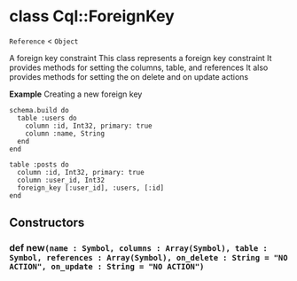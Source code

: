 # class Cql::ForeignKey

`Reference` < `Object`

A foreign key constraint This class represents a foreign key constraint It provides methods for setting the columns, table, and references It also provides methods for setting the on delete and on update actions

**Example** Creating a new foreign key

```crystal
schema.build do
  table :users do
    column :id, Int32, primary: true
    column :name, String
  end
end

table :posts do
  column :id, Int32, primary: true
  column :user_id, Int32
  foreign_key [:user_id], :users, [:id]
end
```

## Constructors

### def new`(name : Symbol, columns : Array(Symbol), table : Symbol, references : Array(Symbol), on_delete : String = "NO ACTION", on_update : String = "NO ACTION")`
